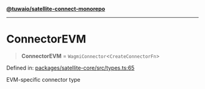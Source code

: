 [**@tuwaio/satellite-connect-monorepo**](../../../README.md)

***

# ConnectorEVM

> **ConnectorEVM** = `WagmiConnector`\<`CreateConnectorFn`\>

Defined in: [packages/satellite-core/src/types.ts:65](https://github.com/TuwaIO/satellite-connect/blob/3665b1d14479f81479de58c9ee0423967cf0e219/packages/satellite-core/src/types.ts#L65)

EVM-specific connector type
